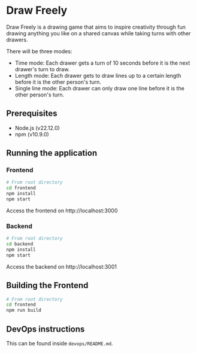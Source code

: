 # Draw Freely

Draw Freely is a drawing game that aims to inspire creativity through fun drawing anything you like on a shared canvas while taking turns with other drawers.

There will be three modes:
- Time mode: Each drawer gets a turn of 10 seconds before it is the next drawer's turn to draw.
- Length mode: Each drawer gets to draw lines up to a certain length before it is the other person's turn.
- Single line mode: Each drawer can only draw one line before it is the other person's turn.


## Prerequisites
- Node.js (v22.12.0)
- npm (v10.9.0)

## Running the application

### Frontend
```bash
# From root directory
cd frontend
npm install
npm start
```

Access the frontend on http://localhost:3000

### Backend
```bash
# From root directory
cd backend
npm install
npm start
```

Access the backend on http://localhost:3001

## Building the Frontend
```bash
# From root directory
cd frontend
npm run build
```

## DevOps instructions
This can be found inside `devops/README.md`.